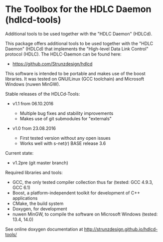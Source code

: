 # The Toolbox for the HDLC Daemon (hdlcd-tools)
Additional tools to be used together with the "HDLC Daemon" (HDLCd).

This package offers additional tools to be used together with the "HDLC Daemon" (HDLCd) that implements the
"High-level Data Link Control" protocol (HDLC). The HDLC-Daemon can be found here:
- https://github.com/Strunzdesign/hdlcd

This software is intended to be portable and makes use of the boost libraries. It was tested on GNU/Linux (GCC toolchain)
and Microsoft Windows (nuwen MinGW).

Stable releases of the HDLCd-Tools:
- v1.1 from 06.10.2016
  - Multiple bug fixes and stability improvements
  - Makes use of git submodules for "externals"

- v1.0 from 23.08.2016
  - First tested version without any open issues
  - Works well with s-net(r) BASE release 3.6

Current state:
- v1.2pre (git master branch)

Required libraries and tools:
- GCC, the only tested compiler collection thus far (tested: GCC 4.9.3, GCC 6.1)
- Boost, a platform-independent toolkit for development of C++ applications
- CMake, the build system
- Doxygen, for development
- nuwen MinGW, to compile the software on Microsoft Windows (tested: 13.4, 14.0)

See online doxygen documentation at http://strunzdesign.github.io/hdlcd-tools/

